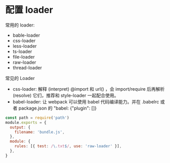 # 配置 loader

常用的 loader:

- bable-loader
- css-loader
- less-loader
- ts-loader
- file-loader
- raw-loader
- thread-loader

常见的 Loader

- css-loader: 解释 (interpret) @import 和 url() ，会 import/require 后再解析 (resolve) 它们，推荐和 style-loader 一起配合使用。
- babel-loader: 让 webpack 可以使用 babel 代码编译能力。并在 .babelrc 或者 package.json 的 "babel: {"plugin": []}

```js
const path = require('path')
module.exports = {
  output: {
    filename: 'bundle.js',
  },
  module: {
    rules: [{ test: /\.txt$/, use: 'raw-loader' }],
  },
}
```
